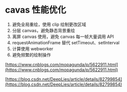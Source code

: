 # cavas 性能优化

1. 避免全局重绘，使用 clip 绘制更改区域
2. 分层 canvas，避免静态背景重绘
2. 离屏 canvas 使用，避免 canvas 每一帧大量调用 API
3. requestAnimationFrame 替代 setTimeout、setInterval
4. 计算使用 webworker
5. 避免频繁的绘制操作



[https://www.cnblogs.com/mopagunda/p/5622911.html](https://www.cnblogs.com/mopagunda/p/5622911.html)

[https://blog.csdn.net/DeepLies/article/details/82799854](https://blog.csdn.net/DeepLies/article/details/82799854)